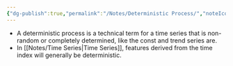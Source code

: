```yaml
---
{"dg-publish":true,"permalink":"/Notes/Deterministic Process/","noteIcon":""}
---
```



- A deterministic process is a technical term for a time series that is non-random or completely determined, like the const and trend series are.
- In [[Notes/Time Series\|Time Series]], features derived from the time index will generally be deterministic.

